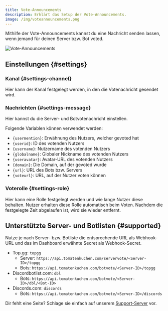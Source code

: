 ```yaml
---
title: Vote-Announcements
description: Erklärt das Setup der Vote-Announcements.
image: /img/voteannouncements.png
---
```


Mithilfe der Vote-Announcements kannst du eine Nachricht senden lassen, wenn jemand für deinen Server bzw. Bot voted.

![Vote-Announcements](/img/voteannouncements.png)

## Einstellungen {#settings}

### Kanal {#settings-channel}

Hier kann der Kanal festgelegt werden, in den die Votenachricht gesendet wird.

### Nachrichten {#settings-message}

Hier kannst du die Server- und Botvotenachricht einstellen.

Folgende Variablen können verwendet werden:
- `{usermention}`: Erwähnung des Nutzers, welcher gevoted hat
- `{userid}`: ID des votenden Nutzers
- `{username}`: Nutzername des votenden Nutzers
- `{globalname}`: Globaler Nickname des votenden Nutzers
- `{useravatar}`: Avatar-URL des votenden Nutzers
- `{domain}`: Die Domain, auf der gevoted wurde
- `{url}`: URL des Bots bzw. Servers
- `{voteurl}`: URL, auf der Nutzer voten können

### Voterolle {#settings-role}

Hier kann eine Rolle festgelegt werden und wie lange Nutzer diese behalten.
Nutzer erhalten diese Rolle automatisch beim Voten. Nachdem die festgelegte Zeit abgelaufen ist, wird sie wieder entfernt.

## Unterstützte Server- und Botlisten {#supported}

Nutze je nach Server- bzw. Botliste die entsprechende URL als Webhook-URL und das im Dashboard erwähnte Secret als Webhook-Secret.

- Top.gg: `topgg`
  - Server: `https://api.tomatenkuchen.com/servervote/<Server-ID>/topgg`
  - Bots: `https://api.tomatenkuchen.com/botvote/<Server-ID>/topgg`
- Discordbotlist.com: `dbl`
  - Bots: `https://api.tomatenkuchen.com/botvote/<Server-ID>/dbl/<Bot-ID>`
- Discords.com: `discords`
  - Bots: `https://api.tomatenkuchen.com/botvote/<Server-ID>/discords`

Dir fehlt eine Seite? Schlage sie einfach auf unserem [Support-Server](https://tomatenkuchen.com/discord) vor.
